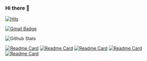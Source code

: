 ### Hi there 👋

<!--
**janlight/janlight** is a ✨ _special_ ✨ repository because its `README.md` (this file) appears on your GitHub profile.

Here are some ideas to get you started:

- 🔭 I’m currently working on ...
- 🌱 I’m currently learning ...
- 👯 I’m looking to collaborate on ...
- 🤔 I’m looking for help with ...
- 💬 Ask me about ...
- 📫 How to reach me: ...
- 😄 Pronouns: ...
- ⚡ Fun fact: ...
-->

[![Hits](https://hits.seeyoufarm.com/api/count/incr/badge.svg?url=https%3A%2F%2Fgithub.com%2Fjanlight&count_bg=%23646E5D&title_bg=%234673C6&icon=datacamp.svg&icon_color=%23E7E7E7&title=data+scientist&edge_flat=false)](https://hits.seeyoufarm.com)

[![Gmail Badge](https://img.shields.io/badge/Gmail-d14836?style=flat-square&logo=Gmail&logoColor=white&link=mailto:jan17light@gmail.com)](mailto:jan17light@gmail.com)


![Github Stats](https://github-readme-stats.vercel.app/api?username=janlight&theme=algolia&show_icons=true)

[![Readme Card](https://github-readme-stats.vercel.app/api/pin/?username=janlight&theme=radical&repo=VideoGame_analysis-project)](https://github.com/janlight/VideoGame_analysis-project)
[![Readme Card](https://github-readme-stats.vercel.app/api/pin/?username=janlight&theme=midnight-purple&repo=HeartDisease_ML-project)](https://github.com/janlight/HeartDisease_ML-project)
[![Readme Card](https://github-readme-stats.vercel.app/api/pin/?username=janlight&theme=highcontrast&repo=API-Project)](https://github.com/janlight/API-Project)
[![Readme Card](https://github-readme-stats.vercel.app/api/pin/?username=janlight&theme=midnight-purple&repo=Covid-19_X-ray_DL_project)](https://github.com/janlight/Covid-19_X-ray_DL_project)
[![Readme Card](https://github-readme-stats.vercel.app/api/pin/?username=janlight&theme=midnight-purple&repo=DL_ML-Recommendation-System-Speech-Data)](https://github.com/janlight/DL_ML-Recommendation-System-Speech-Data)

